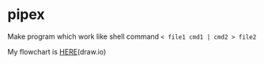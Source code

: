 # pipex

Make program which work like shell command `< file1 cmd1 | cmd2 > file2`

My flowchart is [HERE](https://drive.google.com/file/d/1KT6RvjHSjfHiAmn6nuiYFFPc6XbJFLuj/view?usp=sharing)(draw.io)
